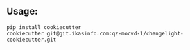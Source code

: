 ## Usage:

```
pip install cookiecutter 
cookiecutter git@git.ikasinfo.com:qz-mocvd-1/changelight-cookiecutter.git
```

